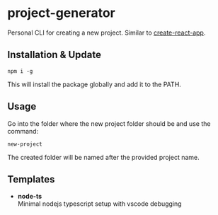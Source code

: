 # project-generator
Personal CLI for creating a new project. Similar to [create-react-app](https://github.com/facebook/create-react-app).



## Installation & Update
```npm i -g```<br>

This will install the package globally and add it to the PATH.

## Usage

Go into the folder where the new project folder should be and use the command:<br>

```new-project```

The created folder will be named after the provided project name.

## Templates

* <b>node-ts<br></b>
  Minimal nodejs typescript setup with vscode debugging
